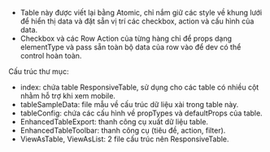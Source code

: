 - Table này được viết lại bằng Atomic, chỉ nắm giữ các style về khung lưới để hiển thị data và đặt sẵn vị trí các checkbox, action và cấu hình của data.
- Checkbox và các Row Action của từng hàng chỉ để props dạng elementType và pass sẵn toàn bộ data của row vào để dev có thể control hoàn toàn.

Cấu trúc thư mục:

- index: chứa table ResponsiveTable, sử dụng cho các table có nhiều cột nhằm hỗ trợ khi xem mobile.
- tableSampleData: file mẫu về cấu trúc dữ liệu xài trong table này.
- tableConfig: chứa các cấu hình về propTypes và defaultProps của table.
- EnhancedTableExport: thanh công cụ xuất dữ liệu table.
- EnhancedTableToolbar: thanh công cụ (tiêu đề, action, filter).
- ViewAsTable, ViewAsList: 2 file cấu trúc nên ResponsiveTable.

